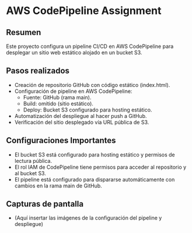 # AWS CodePipeline Assignment

## Resumen

Este proyecto configura un pipeline CI/CD en AWS CodePipeline para desplegar un sitio web estático alojado en un bucket S3.

## Pasos realizados

- Creación de repositorio GitHub con código estático (index.html).
- Configuración de pipeline en AWS CodePipeline:
  - Fuente: GitHub (rama main).
  - Build: omitido (sitio estático).
  - Deploy: Bucket S3 configurado para hosting estático.
- Automatización del despliegue al hacer push a GitHub.
- Verificación del sitio desplegado vía URL pública de S3.

## Configuraciones Importantes

- El bucket S3 está configurado para hosting estático y permisos de lectura pública.
- El rol IAM de CodePipeline tiene permisos para acceder al repositorio y al bucket S3.
- El pipeline está configurado para dispararse automáticamente con cambios en la rama main de GitHub.

## Capturas de pantalla

- (Aquí insertar las imágenes de la configuración del pipeline y despliegue)

